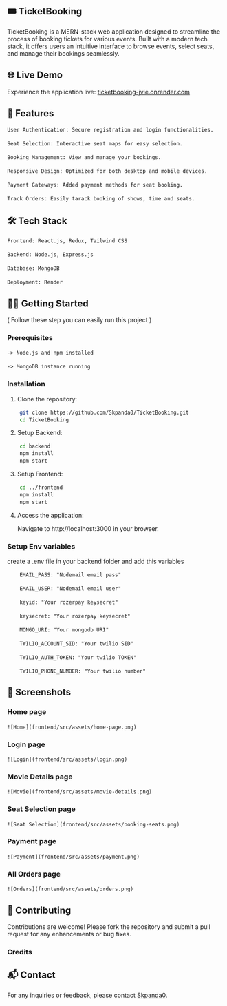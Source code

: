 ## 🎟️ TicketBooking

TicketBooking is a MERN-stack web application designed to streamline the process of booking tickets for various events. Built with a modern tech stack, it offers users an intuitive interface to browse events, select seats, and manage their bookings seamlessly.

## 🌐 Live Demo

Experience the application live: [ticketbooking-jvie.onrender.com](https://ticketbooking-jvie.onrender.com)

## 🚀 Features

    User Authentication: Secure registration and login functionalities.

    Seat Selection: Interactive seat maps for easy selection.

    Booking Management: View and manage your bookings.

    Responsive Design: Optimized for both desktop and mobile devices.

    Payment Gateways: Added payment methods for seat booking.

    Track Orders: Easily tarack booking of shows, time and seats.

 ## 🛠️ Tech Stack

    Frontend: React.js, Redux, Tailwind CSS

    Backend: Node.js, Express.js

    Database: MongoDB

    Deployment: Render

## 🧑‍💻 Getting Started 
( Follow these step you can easily run this project )
    
### Prerequisites

    -> Node.js and npm installed

    -> MongoDB instance running

### Installation

1. Clone the repository:
```bash
    git clone https://github.com/Skpanda0/TicketBooking.git
    cd TicketBooking
```
2. Setup Backend:
```bash
    cd backend
    npm install
    npm start
```
3. Setup Frontend:
```bash
    cd ../frontend
    npm install
    npm start
```
4. Access the application:

    Navigate to http://localhost:3000 in your browser.

### Setup Env variables
create a .env file in your backend folder and add this variables

```    
    EMAIL_PASS: "Nodemail email pass"

    EMAIL_USER: "Nodemail email user"
    
    keyid: "Your rozerpay keysecret"
    
    keysecret: "Your rozerpay keysecret"
    
    MONGO_URI: "Your mongodb URI"

    TWILIO_ACCOUNT_SID: "Your twilio SID"

    TWILIO_AUTH_TOKEN: "Your twilio TOKEN"

    TWILIO_PHONE_NUMBER: "Your twilio number"
```

## 📸 Screenshots
### Home page 
    ![Home](frontend/src/assets/home-page.png)

### Login page
    ![Login](frontend/src/assets/login.png)

### Movie Details page
    ![Movie](frontend/src/assets/movie-details.png)

### Seat Selection page
    ![Seat Selection](frontend/src/assets/booking-seats.png)

### Payment page
    ![Payment](frontend/src/assets/payment.png)

### All Orders page
    ![Orders](frontend/src/assets/orders.png)


## 🤝 Contributing

Contributions are welcome! Please fork the repository and submit a pull request for any enhancements or bug fixes.

### Credits 

## 📬 Contact

For any inquiries or feedback, please contact [Skpanda0](https://github.com/Skpanda0).